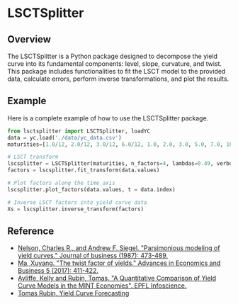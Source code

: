 # LSCTSplitter

## Overview
The LSCTSplitter is a Python package designed to decompose the yield curve into its fundamental components: level, slope, curvature, and twist. This package includes functionalities to fit the LSCT model to the provided data, calculate errors, perform inverse transformations, and plot the results.
## Example
Here is a complete example of how to use the LSCTSplitter package.

```python
from lsctsplitter import LSCTSplitter, loadYC
data = yc.load('./data/yc_data.csv')
maturities=[1.0/12, 2.0/12, 3.0/12, 6.0/12, 1.0, 2.0, 3.0, 5.0, 7.0, 10.0, 20.0, 30.0]

# LSCT transform
lscsplitter = LSCTSplitter(maturities, n_factors=4, lambdas=0.49, verbose=0)
factors = lscsplitter.fit_transform(data.values)

# Plot factors along the time axis
lscsplitter.plot_factors(data.values, t = data.index)

# Inverse LSCT factors into yield curve data
Xs = lscsplitter.inverse_transform(factors)
```
## Reference
- [Nelson, Charles R., and Andrew F. Siegel. "Parsimonious modeling of yield curves." Journal of business (1987): 473-489.](chrome-extension://efaidnbmnnnibpcajpcglclefindmkaj/https://www.jstor.org/stable/pdf/2352957.pdf?casa_token=us1W8496haEAAAAA:qkjbLPi2BOklfh6Zv3ypmg-Ya0Yy_7TkdLwuC8Nc1k9aEqyiaGj9DlufKO4U0V9eRWGWbwGvc3N43LNYa1VABLM3i5tCP998VhHvIEB6-zoFv92fvcI)
- [Ma, Xuyang. "The twist factor of yields." Advances in Economics and Business 5 (2017): 411-422.](chrome-extension://efaidnbmnnnibpcajpcglclefindmkaj/https://www.hrpub.org/download/20170730/AEB4-11808719.pdf)
- [Ayliffe, Kelly and Rubin, Tomas. "A Quantitative Comparison of Yield Curve Models in the MINT Economies". EPFL Infoscience.](http://infoscience.epfl.ch/record/279314)
- [Tomas Rubin, Yield Curve Forecasting](https://github.com/tomasrubin/yield-curve-forecasting?tab=readme-ov-file)
